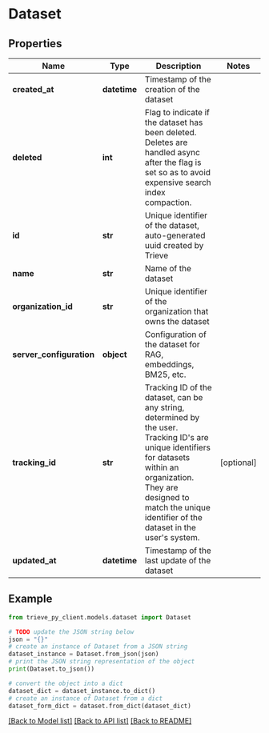 # Dataset


## Properties

Name | Type | Description | Notes
------------ | ------------- | ------------- | -------------
**created_at** | **datetime** | Timestamp of the creation of the dataset | 
**deleted** | **int** | Flag to indicate if the dataset has been deleted. Deletes are handled async after the flag is set so as to avoid expensive search index compaction. | 
**id** | **str** | Unique identifier of the dataset, auto-generated uuid created by Trieve | 
**name** | **str** | Name of the dataset | 
**organization_id** | **str** | Unique identifier of the organization that owns the dataset | 
**server_configuration** | **object** | Configuration of the dataset for RAG, embeddings, BM25, etc. | 
**tracking_id** | **str** | Tracking ID of the dataset, can be any string, determined by the user. Tracking ID&#39;s are unique identifiers for datasets within an organization. They are designed to match the unique identifier of the dataset in the user&#39;s system. | [optional] 
**updated_at** | **datetime** | Timestamp of the last update of the dataset | 

## Example

```python
from trieve_py_client.models.dataset import Dataset

# TODO update the JSON string below
json = "{}"
# create an instance of Dataset from a JSON string
dataset_instance = Dataset.from_json(json)
# print the JSON string representation of the object
print(Dataset.to_json())

# convert the object into a dict
dataset_dict = dataset_instance.to_dict()
# create an instance of Dataset from a dict
dataset_form_dict = dataset.from_dict(dataset_dict)
```
[[Back to Model list]](../README.md#documentation-for-models) [[Back to API list]](../README.md#documentation-for-api-endpoints) [[Back to README]](../README.md)


